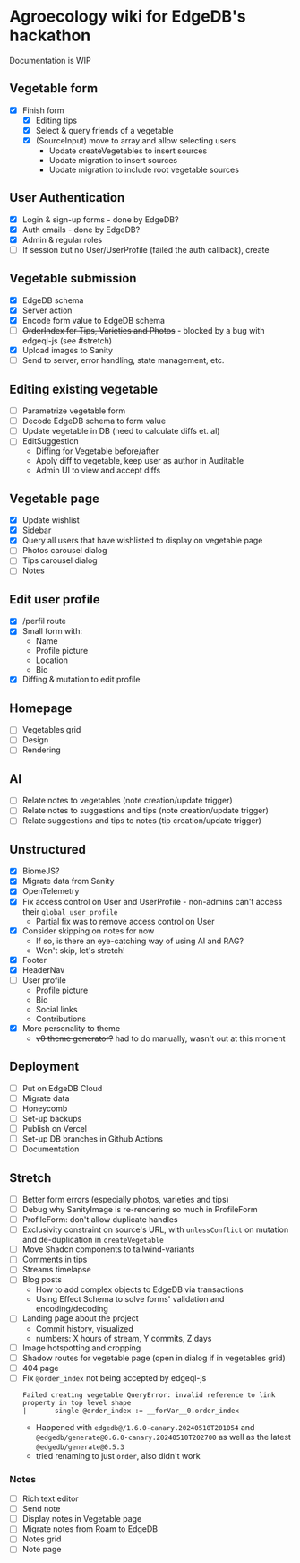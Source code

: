 # Agroecology wiki for EdgeDB's hackathon

Documentation is WIP

## Vegetable form

- [x] Finish form
  - [x] Editing tips
  - [x] Select & query friends of a vegetable
  - [x] (SourceInput) move to array and allow selecting users
    - Update createVegetables to insert sources
    - Update migration to insert sources
    - Update migration to include root vegetable sources

## User Authentication

- [x] Login & sign-up forms - done by EdgeDB?
- [x] Auth emails - done by EdgeDB?
- [x] Admin & regular roles
- [ ] If session but no User/UserProfile (failed the auth callback), create

## Vegetable submission

- [x] EdgeDB schema
- [x] Server action
- [x] Encode form value to EdgeDB schema
- [ ] ~~OrderIndex for Tips, Varieties and Photos~~ - blocked by a bug with edgeql-js (see #stretch)
- [x] Upload images to Sanity
- [ ] Send to server, error handling, state management, etc.

## Editing existing vegetable

- [ ] Parametrize vegetable form
- [ ] Decode EdgeDB schema to form value
- [ ] Update vegetable in DB (need to calculate diffs et. al)
- [ ] EditSuggestion
  - Diffing for Vegetable before/after
  - Apply diff to vegetable, keep user as author in Auditable
  - Admin UI to view and accept diffs

## Vegetable page

- [x] Update wishlist
- [x] Sidebar
- [x] Query all users that have wishlisted to display on vegetable page
- [ ] Photos carousel dialog
- [ ] Tips carousel dialog
- [ ] Notes

## Edit user profile

- [x] /perfil route
- [x] Small form with:
  - Name
  - Profile picture
  - Location
  - Bio
- [x] Diffing & mutation to edit profile

## Homepage

- [ ] Vegetables grid
- [ ] Design
- [ ] Rendering

## AI

- [ ] Relate notes to vegetables (note creation/update trigger)
- [ ] Relate notes to suggestions and tips (note creation/update trigger)
- [ ] Relate suggestions and tips to notes (tip creation/update trigger)

## Unstructured

- [x] BiomeJS?
- [x] Migrate data from Sanity
- [x] OpenTelemetry
- [x] Fix access control on User and UserProfile - non-admins can't access their `global_user_profile`
  - Partial fix was to remove access control on User
- [x] Consider skipping on notes for now
  - If so, is there an eye-catching way of using AI and RAG?
  - Won't skip, let's stretch!
- [x] Footer
- [x] HeaderNav
- [ ] User profile
  - Profile picture
  - Bio
  - Social links
  - Contributions
- [x] More personality to theme
    - ~~v0 theme generator?~~ had to do manually, wasn't out at this moment

## Deployment

- [ ] Put on EdgeDB Cloud
- [ ] Migrate data
- [ ] Honeycomb
- [ ] Set-up backups
- [ ] Publish on Vercel
- [ ] Set-up DB branches in Github Actions
- [ ] Documentation

## Stretch

- [ ] Better form errors (especially photos, varieties and tips)
- [ ] Debug why SanityImage is re-rendering so much in ProfileForm
- [ ] ProfileForm: don't allow duplicate handles
- [ ] Exclusivity constraint on source's URL, with `unlessConflict` on mutation and de-duplication in `createVegetable`
- [ ] Move Shadcn components to tailwind-variants
- [ ] Comments in tips
- [ ] Streams timelapse
- [ ] Blog posts
  - How to add complex objects to EdgeDB via transactions
  - Using Effect Schema to solve forms' validation and encoding/decoding
- [ ] Landing page about the project
  - Commit history, visualized
  - numbers: X hours of stream, Y commits, Z days
- [ ] Image hotspotting and cropping
- [ ] Shadow routes for vegetable page (open in dialog if in vegetables grid)
- [ ] 404 page
- [ ] Fix `@order_index` not being accepted by edgeql-js
    ```
    Failed creating vegetable QueryError: invalid reference to link property in top level shape
    |       single @order_index := __forVar__0.order_index
    ```
    - Happened with `edgedb@/1.6.0-canary.20240510T201054` and `@edgedb/generate@0.6.0-canary.20240510T202700` as well as the latest `@edgedb/generate@0.5.3`
    - tried renaming to just `order`, also didn't work

### Notes

- [ ] Rich text editor
- [ ] Send note
- [ ] Display notes in Vegetable page
- [ ] Migrate notes from Roam to EdgeDB
- [ ] Notes grid
- [ ] Note page